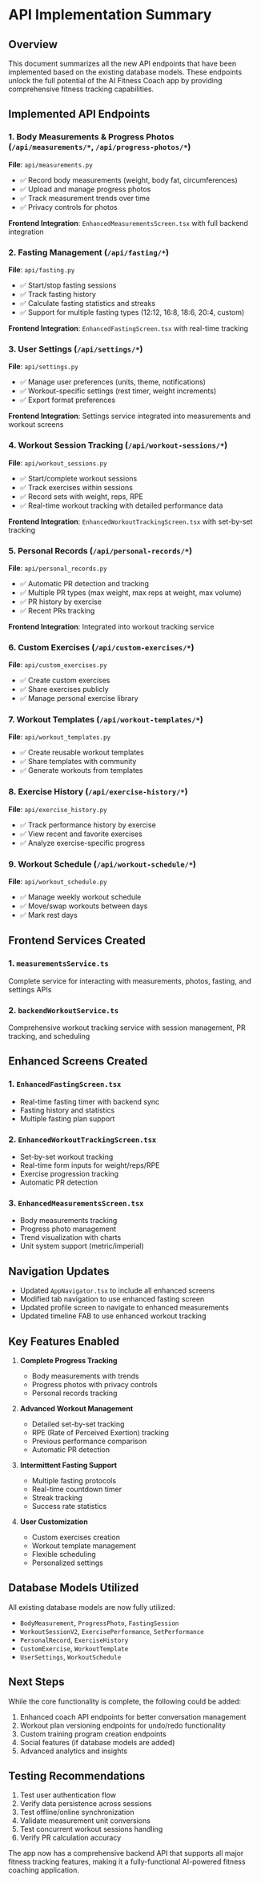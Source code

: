 # API Implementation Summary

## Overview
This document summarizes all the new API endpoints that have been implemented based on the existing database models. These endpoints unlock the full potential of the AI Fitness Coach app by providing comprehensive fitness tracking capabilities.

## Implemented API Endpoints

### 1. Body Measurements & Progress Photos (`/api/measurements/*`, `/api/progress-photos/*`)
**File**: `api/measurements.py`
- ✅ Record body measurements (weight, body fat, circumferences)
- ✅ Upload and manage progress photos
- ✅ Track measurement trends over time
- ✅ Privacy controls for photos

**Frontend Integration**: `EnhancedMeasurementsScreen.tsx` with full backend integration

### 2. Fasting Management (`/api/fasting/*`)
**File**: `api/fasting.py`
- ✅ Start/stop fasting sessions
- ✅ Track fasting history
- ✅ Calculate fasting statistics and streaks
- ✅ Support for multiple fasting types (12:12, 16:8, 18:6, 20:4, custom)

**Frontend Integration**: `EnhancedFastingScreen.tsx` with real-time tracking

### 3. User Settings (`/api/settings/*`)
**File**: `api/settings.py`
- ✅ Manage user preferences (units, theme, notifications)
- ✅ Workout-specific settings (rest timer, weight increments)
- ✅ Export format preferences

**Frontend Integration**: Settings service integrated into measurements and workout screens

### 4. Workout Session Tracking (`/api/workout-sessions/*`)
**File**: `api/workout_sessions.py`
- ✅ Start/complete workout sessions
- ✅ Track exercises within sessions
- ✅ Record sets with weight, reps, RPE
- ✅ Real-time workout tracking with detailed performance data

**Frontend Integration**: `EnhancedWorkoutTrackingScreen.tsx` with set-by-set tracking

### 5. Personal Records (`/api/personal-records/*`)
**File**: `api/personal_records.py`
- ✅ Automatic PR detection and tracking
- ✅ Multiple PR types (max weight, max reps at weight, max volume)
- ✅ PR history by exercise
- ✅ Recent PRs tracking

**Frontend Integration**: Integrated into workout tracking service

### 6. Custom Exercises (`/api/custom-exercises/*`)
**File**: `api/custom_exercises.py`
- ✅ Create custom exercises
- ✅ Share exercises publicly
- ✅ Manage personal exercise library

### 7. Workout Templates (`/api/workout-templates/*`)
**File**: `api/workout_templates.py`
- ✅ Create reusable workout templates
- ✅ Share templates with community
- ✅ Generate workouts from templates

### 8. Exercise History (`/api/exercise-history/*`)
**File**: `api/exercise_history.py`
- ✅ Track performance history by exercise
- ✅ View recent and favorite exercises
- ✅ Analyze exercise-specific progress

### 9. Workout Schedule (`/api/workout-schedule/*`)
**File**: `api/workout_schedule.py`
- ✅ Manage weekly workout schedule
- ✅ Move/swap workouts between days
- ✅ Mark rest days

## Frontend Services Created

### 1. `measurementsService.ts`
Complete service for interacting with measurements, photos, fasting, and settings APIs

### 2. `backendWorkoutService.ts`
Comprehensive workout tracking service with session management, PR tracking, and scheduling

## Enhanced Screens Created

### 1. `EnhancedFastingScreen.tsx`
- Real-time fasting timer with backend sync
- Fasting history and statistics
- Multiple fasting plan support

### 2. `EnhancedWorkoutTrackingScreen.tsx`
- Set-by-set workout tracking
- Real-time form inputs for weight/reps/RPE
- Exercise progression tracking
- Automatic PR detection

### 3. `EnhancedMeasurementsScreen.tsx`
- Body measurements tracking
- Progress photo management
- Trend visualization with charts
- Unit system support (metric/imperial)

## Navigation Updates
- Updated `AppNavigator.tsx` to include all enhanced screens
- Modified tab navigation to use enhanced fasting screen
- Updated profile screen to navigate to enhanced measurements
- Updated timeline FAB to use enhanced workout tracking

## Key Features Enabled

1. **Complete Progress Tracking**
   - Body measurements with trends
   - Progress photos with privacy controls
   - Personal records tracking

2. **Advanced Workout Management**
   - Detailed set-by-set tracking
   - RPE (Rate of Perceived Exertion) tracking
   - Previous performance comparison
   - Automatic PR detection

3. **Intermittent Fasting Support**
   - Multiple fasting protocols
   - Real-time countdown timer
   - Streak tracking
   - Success rate statistics

4. **User Customization**
   - Custom exercises creation
   - Workout template management
   - Flexible scheduling
   - Personalized settings

## Database Models Utilized

All existing database models are now fully utilized:
- `BodyMeasurement`, `ProgressPhoto`, `FastingSession`
- `WorkoutSessionV2`, `ExercisePerformance`, `SetPerformance`
- `PersonalRecord`, `ExerciseHistory`
- `CustomExercise`, `WorkoutTemplate`
- `UserSettings`, `WorkoutSchedule`

## Next Steps

While the core functionality is complete, the following could be added:
1. Enhanced coach API endpoints for better conversation management
2. Workout plan versioning endpoints for undo/redo functionality
3. Custom training program creation endpoints
4. Social features (if database models are added)
5. Advanced analytics and insights

## Testing Recommendations

1. Test user authentication flow
2. Verify data persistence across sessions
3. Test offline/online synchronization
4. Validate measurement unit conversions
5. Test concurrent workout sessions handling
6. Verify PR calculation accuracy

The app now has a comprehensive backend API that supports all major fitness tracking features, making it a fully-functional AI-powered fitness coaching application.